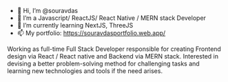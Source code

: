 <!--  &nbsp;&nbsp;&nbsp;&nbsp;<img src="https://souravdasportfolio.web.app/img/sourav.png" width="80px"/> -->

- 👋 Hi, I’m @souravdas
- 👀 I’m a Javascript/ ReactJS/ React Native / MERN stack Developer
- 🌱 I’m currently learning NextJS, ThreeJS
- 📫 My portfolio: https://souravdasportfolio.web.app/

Working as full-time Full Stack Developer responsible for creating Frontend design via 
React / React native and Backend via MERN stack. 
Interested in devising a better problem-solving method for challenging tasks and learning 
new technologies and tools if the need arises.
 

<!---
souravdasdip/souravdasdip is a ✨ special ✨ repository because its `README.md` (this file) appears on your GitHub profile.
You can click the Preview link to take a look at your changes.
--->
